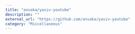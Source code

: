 ```yaml
---
title: "anvaka/yasiv-youtube"
description: ""
external_url: "https://github.com/anvaka/yasiv-youtube"
category: "Miscellaneous"
---
```

